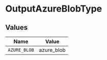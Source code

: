 # OutputAzureBlobType


## Values

| Name         | Value        |
| ------------ | ------------ |
| `AZURE_BLOB` | azure_blob   |